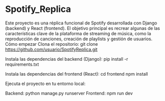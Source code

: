 # Spotify_Replica
Este proyecto es una réplica funcional de Spotify desarrollada con Django (backend) y React (frontend). El objetivo principal es recrear algunas de las características clave de la plataforma de streaming de música, como la reproducción de canciones, creación de playlists y gestión de usuarios.
Cómo empezar
Clona el repositorio:
git clone https://github.com/usuario/SpotifyReplica.git

Instala las dependencias del backend (Django):
pip install -r requirements.txt

Instala las dependencias del frontend (React):
cd frontend
npm install

Ejecuta el proyecto en tu entorno local:

Backend:
python manage.py runserver
Frontend:
npm run dev
